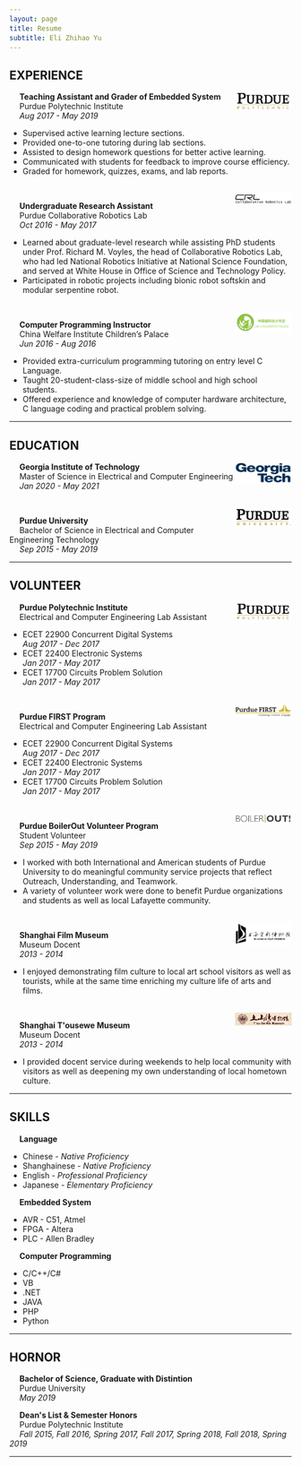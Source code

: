 ```yaml
---
layout: page
title: Resume
subtitle: Eli Zhihao Yu
---
```


## EXPERIENCE

<img src="/img/resume/polytech.png" class = "lazyload" style="vertical-align:top; width:20%; float:right;">

&emsp;
**Teaching Assistant and Grader of Embedded System**
<br/>
&emsp;
Purdue Polytechnic Institute
<br/>
&emsp;
*Aug 2017 - May 2019*

- Supervised active learning lecture sections.
- Provided one-to-one tutoring during lab sections.
- Assisted to design homework questions for better active learning.
- Communicated with students for feedback to improve course efficiency.
- Graded for homework, quizzes, exams, and lab reports.

<br/>

<img src="/img/resume/crl.png" class = "lazyload" style="vertical-align:top; width:20%; float:right;">

&emsp;
**Undergraduate Research Assistant**
<br/>
&emsp;
Purdue Collaborative Robotics Lab
<br/>
&emsp;
*Oct 2016 - May 2017*

- Learned about graduate-level research while assisting PhD students under Prof. Richard M. Voyles, the head of Collaborative Robotics Lab, who had led National Robotics Initiative at National Science Foundation, and served at White House in Office of Science and Technology Policy.
- Participated in robotic projects including bionic robot softskin and modular serpentine robot.

<br/>

<img src="/img/resume/cwicp.png" class = "lazyload" style="vertical-align:top; width:20%; float:right;">

&emsp;
**Computer Programming Instructor**
<br/>
&emsp;
China Welfare Institute Children’s Palace
<br/>
&emsp;
*Jun 2016 - Aug 2016*

- Provided extra-curriculum programming tutoring on entry level C Language.
- Taught 20-student-class-size of middle school and high school students.
- Offered experience and knowledge of computer hardware architecture, C language coding and practical problem solving.

---

## EDUCATION

<img src="/img/resume/gatech.gif" class = "lazyload" style="vertical-align:top; width:20%; float:right;">

&emsp;
**Georgia Institute of Technology**
<br/>
&emsp;
Master of Science in Electrical and Computer Engineering
<br/>
&emsp;
*Jan 2020 - May 2021*

<br/>

<img src="/img/resume/purdue.png" class = "lazyload" style="vertical-align:top; width:20%; float:right;">

&emsp;
**Purdue University**
<br/>
&emsp;
Bachelor of Science in Electrical and Computer Engineering Technology
<br/>
&emsp;
*Sep 2015 - May 2019*

---

## VOLUNTEER

<img src="/img/resume/polytech.png" class = "lazyload" style="vertical-align:top; width:20%; float:right;">

&emsp;
**Purdue Polytechnic Institute**
<br/>
&emsp;
Electrical and Computer Engineering Lab Assistant

- ECET 22900 Concurrent Digital Systems
<br/>*Aug 2017 - Dec 2017*
- ECET 22400 Electronic Systems
<br/>*Jan 2017 - May 2017*
- ECET 17700 Circuits Problem Solution
<br/>*Jan 2017 - May 2017*

<br/>

<img src="/img/resume/PFP.png" class = "lazyload" style="vertical-align:top; width:20%; float:right;">

&emsp;
**Purdue FIRST Program**
<br/>
&emsp;
Electrical and Computer Engineering Lab Assistant

- ECET 22900 Concurrent Digital Systems
<br/>*Aug 2017 - Dec 2017*
- ECET 22400 Electronic Systems
<br/>*Jan 2017 - May 2017*
- ECET 17700 Circuits Problem Solution
<br/>*Jan 2017 - May 2017*

<br/>

<img src="/img/resume/BoilerOut.png" class = "lazyload" style="vertical-align:top; width:20%; float:right;">

&emsp;
**Purdue BoilerOut Volunteer Program**
<br/>
&emsp;
Student Volunteer
<br/>
&emsp;
*Sep 2015 - May 2019*

- I worked with both International and American students of Purdue University to do meaningful community service projects that reflect Outreach, Understanding, and Teamwork.
- A variety of volunteer work were done to benefit Purdue organizations and students as well as local Lafayette community.

<br/>

<img src="/img/resume/SFM.png" class = "lazyload" style="vertical-align:top; width:20%; float:right;">

&emsp;
**Shanghai Film Museum**
<br/>
&emsp;
Museum Docent
<br/>
&emsp;
*2013 - 2014*

- I enjoyed demonstrating film culture to local art school visitors as well as tourists, while at the same time enriching my culture life of arts and films.

<br/>

<img src="/img/resume/TSWM.png" class = "lazyload" style="vertical-align:top; width:20%; float:right;">

&emsp;
**Shanghai T'ousewe Museum**
<br/>
&emsp;
Museum Docent
<br/>
&emsp;
*2013 - 2014*

- I provided docent service during weekends to help local community with visitors as well as deepening my own understanding of local hometown culture.

---

## SKILLS

&emsp;
**Language**
<br/>
- Chinese - *Native Proficiency*
- Shanghainese - *Native Proficiency*
- English - *Professional Proficiency*
- Japanese - *Elementary Proficiency*

&emsp;
**Embedded System**
<br/>

- AVR - C51, Atmel
- FPGA - Altera
- PLC - Allen Bradley

&emsp;
**Computer Programming**
<br/>

- C/C++/C#
- VB
- .NET
- JAVA
- PHP
- Python

---

## HORNOR

&emsp;
**Bachelor of Science, Graduate with Distintion**
<br/>
&emsp;
Purdue University
<br/>
&emsp;
*May 2019*

&emsp;
**Dean's List & Semester Honors**
<br/>
&emsp;
Purdue Polytechnic Institute
<br/>
&emsp;
*Fall 2015, Fall 2016, Spring 2017, Fall 2017, Spring 2018, Fall 2018, Spring 2019*

---